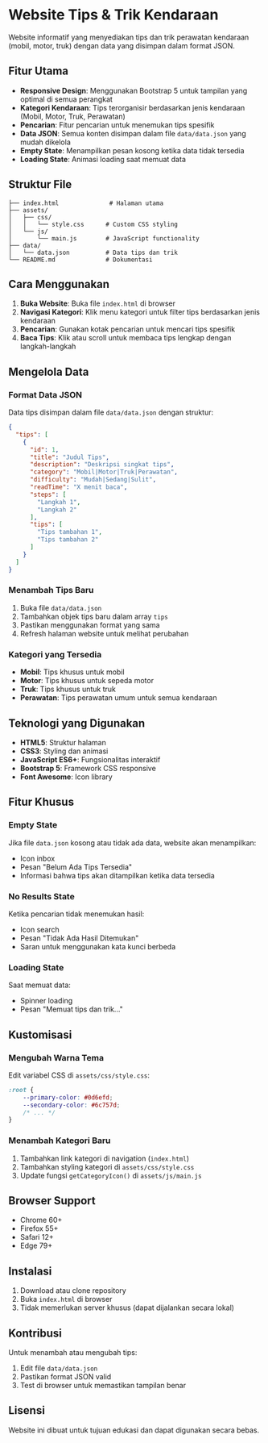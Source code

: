 # Website Tips & Trik Kendaraan

Website informatif yang menyediakan tips dan trik perawatan kendaraan (mobil, motor, truk) dengan data yang disimpan dalam format JSON.

## Fitur Utama

- **Responsive Design**: Menggunakan Bootstrap 5 untuk tampilan yang optimal di semua perangkat
- **Kategori Kendaraan**: Tips terorganisir berdasarkan jenis kendaraan (Mobil, Motor, Truk, Perawatan)
- **Pencarian**: Fitur pencarian untuk menemukan tips spesifik
- **Data JSON**: Semua konten disimpan dalam file `data/data.json` yang mudah dikelola
- **Empty State**: Menampilkan pesan kosong ketika data tidak tersedia
- **Loading State**: Animasi loading saat memuat data

## Struktur File

```
├── index.html              # Halaman utama
├── assets/
│   ├── css/
│   │   └── style.css      # Custom CSS styling
│   └── js/
│       └── main.js        # JavaScript functionality
├── data/
│   └── data.json          # Data tips dan trik
└── README.md              # Dokumentasi
```

## Cara Menggunakan

1. **Buka Website**: Buka file `index.html` di browser
2. **Navigasi Kategori**: Klik menu kategori untuk filter tips berdasarkan jenis kendaraan
3. **Pencarian**: Gunakan kotak pencarian untuk mencari tips spesifik
4. **Baca Tips**: Klik atau scroll untuk membaca tips lengkap dengan langkah-langkah

## Mengelola Data

### Format Data JSON

Data tips disimpan dalam file `data/data.json` dengan struktur:

```json
{
  "tips": [
    {
      "id": 1,
      "title": "Judul Tips",
      "description": "Deskripsi singkat tips",
      "category": "Mobil|Motor|Truk|Perawatan",
      "difficulty": "Mudah|Sedang|Sulit",
      "readTime": "X menit baca",
      "steps": [
        "Langkah 1",
        "Langkah 2"
      ],
      "tips": [
        "Tips tambahan 1",
        "Tips tambahan 2"
      ]
    }
  ]
}
```

### Menambah Tips Baru

1. Buka file `data/data.json`
2. Tambahkan objek tips baru dalam array `tips`
3. Pastikan menggunakan format yang sama
4. Refresh halaman website untuk melihat perubahan

### Kategori yang Tersedia

- **Mobil**: Tips khusus untuk mobil
- **Motor**: Tips khusus untuk sepeda motor
- **Truk**: Tips khusus untuk truk
- **Perawatan**: Tips perawatan umum untuk semua kendaraan

## Teknologi yang Digunakan

- **HTML5**: Struktur halaman
- **CSS3**: Styling dan animasi
- **JavaScript ES6+**: Fungsionalitas interaktif
- **Bootstrap 5**: Framework CSS responsive
- **Font Awesome**: Icon library

## Fitur Khusus

### Empty State
Jika file `data.json` kosong atau tidak ada data, website akan menampilkan:
- Icon inbox
- Pesan "Belum Ada Tips Tersedia"
- Informasi bahwa tips akan ditampilkan ketika data tersedia

### No Results State
Ketika pencarian tidak menemukan hasil:
- Icon search
- Pesan "Tidak Ada Hasil Ditemukan"
- Saran untuk menggunakan kata kunci berbeda

### Loading State
Saat memuat data:
- Spinner loading
- Pesan "Memuat tips dan trik..."

## Kustomisasi

### Mengubah Warna Tema
Edit variabel CSS di `assets/css/style.css`:

```css
:root {
    --primary-color: #0d6efd;
    --secondary-color: #6c757d;
    /* ... */
}
```

### Menambah Kategori Baru
1. Tambahkan link kategori di navigation (`index.html`)
2. Tambahkan styling kategori di `assets/css/style.css`
3. Update fungsi `getCategoryIcon()` di `assets/js/main.js`

## Browser Support

- Chrome 60+
- Firefox 55+
- Safari 12+
- Edge 79+

## Instalasi

1. Download atau clone repository
2. Buka `index.html` di browser
3. Tidak memerlukan server khusus (dapat dijalankan secara lokal)

## Kontribusi

Untuk menambah atau mengubah tips:
1. Edit file `data/data.json`
2. Pastikan format JSON valid
3. Test di browser untuk memastikan tampilan benar

## Lisensi

Website ini dibuat untuk tujuan edukasi dan dapat digunakan secara bebas.
